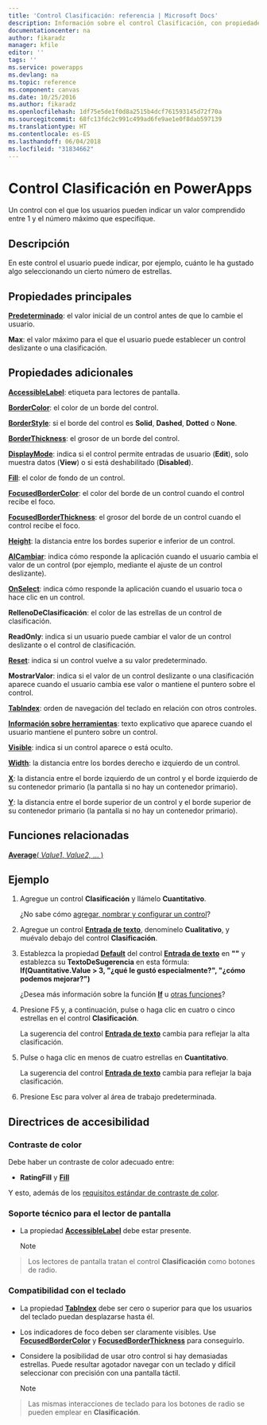 ```yaml
---
title: 'Control Clasificación: referencia | Microsoft Docs'
description: Información sobre el control Clasificación, con propiedades y ejemplos
documentationcenter: na
author: fikaradz
manager: kfile
editor: ''
tags: ''
ms.service: powerapps
ms.devlang: na
ms.topic: reference
ms.component: canvas
ms.date: 10/25/2016
ms.author: fikaradz
ms.openlocfilehash: 1df75e5de1f0d8a2515b4dcf761593145d72f70a
ms.sourcegitcommit: 68fc13fdc2c991c499ad6fe9ae1e0f8dab597139
ms.translationtype: HT
ms.contentlocale: es-ES
ms.lasthandoff: 06/04/2018
ms.locfileid: "31834662"
---
```

# <a name="rating-control-in-powerapps"></a>Control Clasificación en PowerApps
Un control con el que los usuarios pueden indicar un valor comprendido entre 1 y el número máximo que especifique.

## <a name="description"></a>Descripción
En este control el usuario puede indicar, por ejemplo, cuánto le ha gustado algo seleccionando un cierto número de estrellas.

## <a name="key-properties"></a>Propiedades principales
**[Predeterminado](properties-core.md)**: el valor inicial de un control antes de que lo cambie el usuario.

**Max**: el valor máximo para el que el usuario puede establecer un control deslizante o una clasificación.

## <a name="additional-properties"></a>Propiedades adicionales
**[AccessibleLabel](properties-accessibility.md)**: etiqueta para lectores de pantalla.

**[BorderColor](properties-color-border.md)**: el color de un borde del control.

**[BorderStyle](properties-color-border.md)**: si el borde del control es **Solid**, **Dashed**, **Dotted** o **None**.

**[BorderThickness](properties-color-border.md)**: el grosor de un borde del control.

**[DisplayMode](properties-core.md)**: indica si el control permite entradas de usuario (**Edit**), solo muestra datos (**View**) o si está deshabilitado (**Disabled**).

**[Fill](properties-color-border.md)**: el color de fondo de un control.

**[FocusedBorderColor](properties-color-border.md)**: el color del borde de un control cuando el control recibe el foco.

**[FocusedBorderThickness](properties-color-border.md)**: el grosor del borde de un control cuando el control recibe el foco.

**[Height](properties-size-location.md)**: la distancia entre los bordes superior e inferior de un control.

**[AlCambiar](properties-core.md)**: indica cómo responde la aplicación cuando el usuario cambia el valor de un control (por ejemplo, mediante el ajuste de un control deslizante).

**[OnSelect](properties-core.md)**: indica cómo responde la aplicación cuando el usuario toca o hace clic en un control.

**RellenoDeClasificación**: el color de las estrellas de un control de clasificación.

**ReadOnly**: indica si un usuario puede cambiar el valor de un control deslizante o el control de clasificación.

**[Reset](properties-core.md)**: indica si un control vuelve a su valor predeterminado.

**MostrarValor**: indica si el valor de un control deslizante o una clasificación aparece cuando el usuario cambia ese valor o mantiene el puntero sobre el control.

**[TabIndex](properties-accessibility.md)**: orden de navegación del teclado en relación con otros controles.

**[Información sobre herramientas](properties-core.md)**: texto explicativo que aparece cuando el usuario mantiene el puntero sobre un control.

**[Visible](properties-core.md)**: indica si un control aparece o está oculto.

**[Width](properties-size-location.md)**: la distancia entre los bordes derecho e izquierdo de un control.

**[X](properties-size-location.md)**: la distancia entre el borde izquierdo de un control y el borde izquierdo de su contenedor primario (la pantalla si no hay un contenedor primario).

**[Y](properties-size-location.md)**: la distancia entre el borde superior de un control y el borde superior de su contenedor primario (la pantalla si no hay un contenedor primario).

## <a name="related-functions"></a>Funciones relacionadas
[**Average**( *Value1*, *Value2,* ... )](../functions/function-aggregates.md)

## <a name="example"></a>Ejemplo
1. Agregue un control **Clasificación** y llámelo **Cuantitativo**.
   
    ¿No sabe cómo [agregar, nombrar y configurar un control](../add-configure-controls.md)?
2. Agregue un control **[Entrada de texto](control-text-input.md)**, denomínelo **Cualitativo**, y muévalo debajo del control **Clasificación**.
3. Establezca la propiedad **[Default](properties-core.md)** del control **[Entrada de texto](control-text-input.md)** en **""** y establezca su **TextoDeSugerencia** en esta fórmula:
   <br>**If(Quantitative.Value > 3, "¿qué le gustó especialmente?", "¿cómo podemos mejorar?")**
   
    ¿Desea más información sobre la función **[If](../functions/function-if.md)** u [otras funciones](../formula-reference.md)?
4. Presione F5 y, a continuación, pulse o haga clic en cuatro o cinco estrellas en el control **Clasificación**.
   
    La sugerencia del control **[Entrada de texto](control-text-input.md)** cambia para reflejar la alta clasificación.
5. Pulse o haga clic en menos de cuatro estrellas en **Cuantitativo**.
   
    La sugerencia del control **[Entrada de texto](control-text-input.md)** cambia para reflejar la baja clasificación.
6. Presione Esc para volver al área de trabajo predeterminada.


## <a name="accessibility-guidelines"></a>Directrices de accesibilidad
### <a name="color-contrast"></a>Contraste de color
Debe haber un contraste de color adecuado entre:
* **RatingFill** y **[Fill](properties-color-border.md)**

Y esto, además de los [requisitos estándar de contraste de color](../accessible-apps-color.md).

### <a name="screen-reader-support"></a>Soporte técnico para el lector de pantalla
* La propiedad **[AccessibleLabel](properties-accessibility.md)** debe estar presente.

    > [!NOTE]
> Los lectores de pantalla tratan el control **Clasificación** como botones de radio.

### <a name="keyboard-support"></a>Compatibilidad con el teclado
* La propiedad **[TabIndex](properties-accessibility.md)** debe ser cero o superior para que los usuarios del teclado puedan desplazarse hasta él.
* Los indicadores de foco deben ser claramente visibles. Use **[FocusedBorderColor](properties-color-border.md)** y **[FocusedBorderThickness](properties-color-border.md)** para conseguirlo.
* Considere la posibilidad de usar otro control si hay demasiadas estrellas. Puede resultar agotador navegar con un teclado y difícil seleccionar con precisión con una pantalla táctil.

    > [!NOTE]
> Las mismas interacciones de teclado para los botones de radio se pueden emplear en **Clasificación**.
